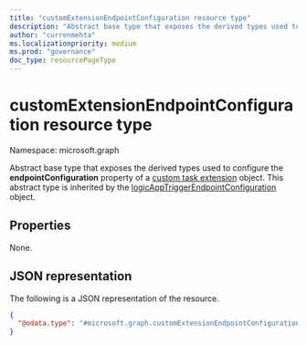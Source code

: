 ```yaml
---
title: "customExtensionEndpointConfiguration resource type"
description: "Abstract base type that exposes the derived types used to configure the endpointConfiguration property of a custom access package workflow extension object."
author: "currenmehta"
ms.localizationpriority: medium
ms.prod: "governance"
doc_type: resourcePageType
---
```


# customExtensionEndpointConfiguration resource type

Namespace: microsoft.graph

Abstract base type that exposes the derived types used to configure the **endpointConfiguration** property of a [custom task extension](../resources/identitygovernance-customtaskextension.md) object. This abstract type is inherited by the [logicAppTriggerEndpointConfiguration](logicapptriggerendpointconfiguration.md) object.

## Properties

None.

## JSON representation

The following is a JSON representation of the resource.
<!-- {
  "blockType": "resource",
  "@odata.type": "microsoft.graph.customExtensionEndpointConfiguration",
  "abstract": true
}
-->
``` json
{
  "@odata.type": "#microsoft.graph.customExtensionEndpointConfiguration" 
}
```
